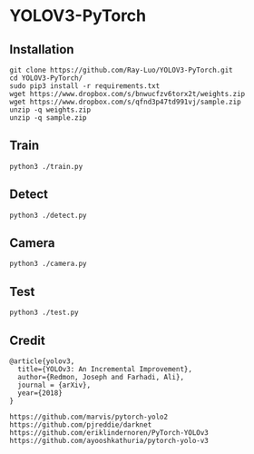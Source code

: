 # YOLOV3-PyTorch

## Installation
```
git clone https://github.com/Ray-Luo/YOLOV3-PyTorch.git
cd YOLOV3-PyTorch/
sudo pip3 install -r requirements.txt
wget https://www.dropbox.com/s/bnwucfzv6torx2t/weights.zip
wget https://www.dropbox.com/s/qfnd3p47td991vj/sample.zip
unzip -q weights.zip
unzip -q sample.zip
```

## Train
`python3 ./train.py`

## Detect
`python3 ./detect.py`

## Camera
`python3 ./camera.py`

## Test
`python3 ./test.py`

## Credit
```
@article{yolov3,
  title={YOLOv3: An Incremental Improvement},
  author={Redmon, Joseph and Farhadi, Ali},
  journal = {arXiv},
  year={2018}
}
```
```
https://github.com/marvis/pytorch-yolo2
https://github.com/pjreddie/darknet
https://github.com/eriklindernoren/PyTorch-YOLOv3
https://github.com/ayooshkathuria/pytorch-yolo-v3
```
